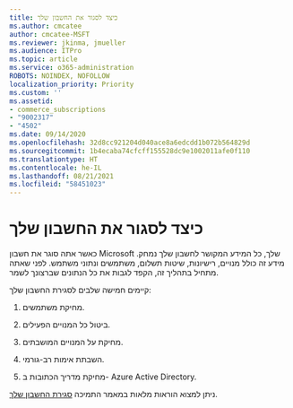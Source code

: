 ```yaml
---
title: כיצד לסגור את החשבון שלך
ms.author: cmcatee
author: cmcatee-MSFT
ms.reviewer: jkinma, jmueller
ms.audience: ITPro
ms.topic: article
ms.service: o365-administration
ROBOTS: NOINDEX, NOFOLLOW
localization_priority: Priority
ms.custom: ''
ms.assetid:
- commerce_subscriptions
- "9002317"
- "4502"
ms.date: 09/14/2020
ms.openlocfilehash: 32d8cc921204d040ace8a6edcdd1b072b564829d
ms.sourcegitcommit: 1b4ecaba74cfcff155528dc9e1002011afe0f110
ms.translationtype: HT
ms.contentlocale: he-IL
ms.lasthandoff: 08/21/2021
ms.locfileid: "58451023"
---
```

# <a name="how-to-close-your-account"></a>כיצד לסגור את החשבון שלך

כאשר אתה סוגר את חשבון Microsoft שלך, כל המידע המקושר לחשבון שלך נמחק. מידע זה כולל מנויים, רישיונות, שיטות תשלום, משתמשים ונתוני משתמש. לפני שאתה מתחיל בתהליך זה, הקפד לגבות את כל הנתונים שברצונך לשמר.

קיימים חמישה שלבים לסגירת החשבון שלך:

1. מחיקת משתמשים.

2. ביטול כל המנויים הפעילים.

3. מחיקת על המנויים המושבתים.

4. השבתת אימות רב-גורמי.

5. מחיקת מדריך הכתובות ב- Azure Active Directory.

ניתן למצוא הוראות מלאות במאמר התמיכה [סגירת החשבון שלך](https://docs.microsoft.com/microsoft-365/commerce/close-your-account).
